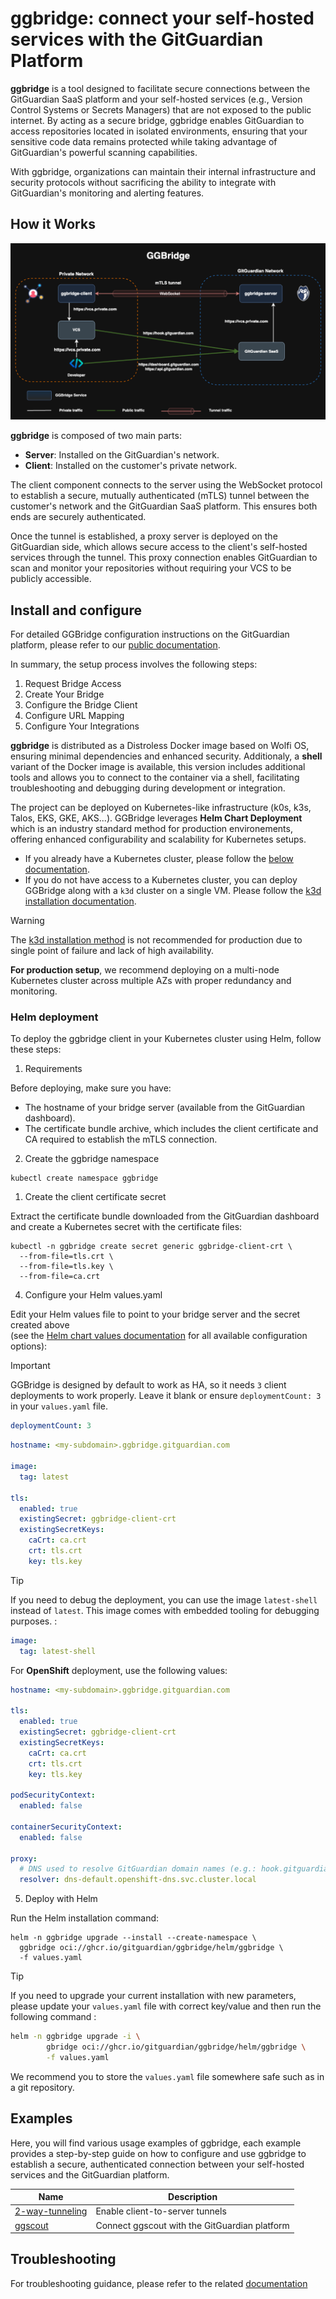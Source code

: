 # ggbridge: connect your self-hosted services with the GitGuardian Platform

**ggbridge** is a tool designed to facilitate secure connections between the GitGuardian SaaS platform and your self-hosted services (e.g., Version Control Systems or Secrets Managers) that are not exposed to the public internet. By acting as a secure bridge, ggbridge enables GitGuardian to access repositories located in isolated environments, ensuring that your sensitive code data remains protected while taking advantage of GitGuardian's powerful scanning capabilities.

With ggbridge, organizations can maintain their internal infrastructure and security protocols without sacrificing the ability to integrate with GitGuardian's monitoring and alerting features.

## How it Works

![ggbridge](./docs/images/ggbridge.drawio.png)

**ggbridge** is composed of two main parts:

- **Server**: Installed on the GitGuardian's network.
- **Client**: Installed on the customer's private network.

The client component connects to the server using the WebSocket protocol to establish a secure, mutually authenticated (mTLS) tunnel between the customer's network and the GitGuardian SaaS platform. This ensures both ends are securely authenticated.

Once the tunnel is established, a proxy server is deployed on the GitGuardian side, which allows secure access to the client's self-hosted services through the tunnel. This proxy connection enables GitGuardian to scan and monitor your repositories without requiring your VCS to be publicly accessible.

## Install and configure

For detailed GGBridge configuration instructions on the GitGuardian platform, please refer to our [public documentation](https://docs.gitguardian.com/platform/deployment-model/ggbridge).

In summary, the setup process involves the following steps:

1. Request Bridge Access
2. Create Your Bridge
3. Configure the Bridge Client
4. Configure URL Mapping
5. Configure Your Integrations

**ggbridge** is distributed as a Distroless Docker image based on Wolfi OS, ensuring minimal dependencies and enhanced security.
Additionaly, a **shell** variant of the Docker image is available, this version includes additional tools and allows you to connect to the container via a shell, facilitating troubleshooting and debugging during development or integration.

The project can be deployed on Kubernetes-like infrastructure (k0s, k3s, Talos, EKS, GKE, AKS...). GGBridge leverages **Helm Chart Deployment** which is an industry standard method for production environements, offering enhanced configurability and scalability for Kubernetes setups.

- If you already have a Kubernetes cluster, please follow the [below documentation](#helm-deployment). 
- If you do not have access to a Kubernetes cluster, you can deploy GGBridge along with a `k3d` cluster on a single VM. Please follow the [k3d installation documentation](./docs/k3d-install.md).

> [!WARNING]  
> The [k3d installation method](./docs/k3d-install.md) is not recommended for production due to single point of failure and lack of high availability.
>
> **For production setup**, we recommend deploying on a multi-node Kubernetes cluster across multiple AZs with proper redundancy and monitoring.

### Helm deployment

To deploy the ggbridge client in your Kubernetes cluster using Helm, follow these steps:

1. Requirements

Before deploying, make sure you have:

- The hostname of your bridge server (available from the GitGuardian dashboard).
- The certificate bundle archive, which includes the client certificate and CA required to establish the mTLS connection.

2. Create the ggbridge namespace

```shell
kubectl create namespace ggbridge
```

1. Create the client certificate secret

Extract the certificate bundle downloaded from the GitGuardian dashboard and create a Kubernetes secret with the certificate files:

```shell
kubectl -n ggbridge create secret generic ggbridge-client-crt \
  --from-file=tls.crt \
  --from-file=tls.key \
  --from-file=ca.crt
```

4. Configure your Helm values.yaml

Edit your Helm values file to point to your bridge server and the secret created above  
(see the [Helm chart values documentation](./helm/ggbridge) for all available configuration options):

> [!IMPORTANT]  
> GGBridge is designed by default to work as HA, so it needs `3` client deployments to work properly. Leave it blank or ensure `deploymentCount: 3` in your `values.yaml` file.
>
> ```yaml
> deploymentCount: 3
> ```

```yaml
hostname: <my-subdomain>.ggbridge.gitguardian.com

image:
  tag: latest

tls:
  enabled: true
  existingSecret: ggbridge-client-crt
  existingSecretKeys:
    caCrt: ca.crt
    crt: tls.crt
    key: tls.key
```

> [!TIP]
> If you need to debug the deployment, you can use the image `latest-shell` instead of `latest`. This image comes with embedded tooling for debugging purposes. :
>
> ```yaml
> image:
>   tag: latest-shell
> ```


For **OpenShift** deployment, use the following values:

```yaml
hostname: <my-subdomain>.ggbridge.gitguardian.com

tls:
  enabled: true
  existingSecret: ggbridge-client-crt
  existingSecretKeys:
    caCrt: ca.crt
    crt: tls.crt
    key: tls.key

podSecurityContext:
  enabled: false

containerSecurityContext:
  enabled: false

proxy:
  # DNS used to resolve GitGuardian domain names (e.g.: hook.gitguardian.com)
  resolver: dns-default.openshift-dns.svc.cluster.local
```

5. Deploy with Helm

Run the Helm installation command:

```shell
helm -n ggbridge upgrade --install --create-namespace \
  ggbridge oci://ghcr.io/gitguardian/ggbridge/helm/ggbridge \
  -f values.yaml
```

> [!TIP]
> If you need to upgrade your current installation with new parameters, please update your `values.yaml` file with correct key/value and then run the following command :
> ```bash
> helm -n ggbridge upgrade -i \
>         gbridge oci://ghcr.io/gitguardian/ggbridge/helm/ggbridge \
>         -f values.yaml
> ```
> We recommend you to store the `values.yaml` file somewhere safe such as in a git repository.

## Examples

Here, you will find various usage examples of ggbridge, each example provides a step-by-step guide on how to configure and use ggbridge to establish a secure, authenticated connection between your self-hosted services and the GitGuardian platform.

| Name                                          | Description                                   |
| --------------------------------------------- | --------------------------------------------- |
| [2-way-tunneling](./examples/2-way-tunneling) | Enable client-to-server tunnels               |
| [ggscout](./examples/ggscout)                 | Connect ggscout with the GitGuardian platform |

## Troubleshooting

For troubleshooting guidance, please refer to the related [documentation](./docs/troubleshoot.md)

